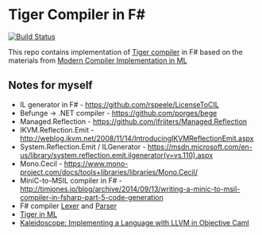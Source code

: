 Tiger Compiler in F#
====================================

[![Build Status](https://github.com/sergey-tihon/Tiger/workflows/Build%20and%20test/badge.svg?branch=master)](https://github.com/sergey-tihon/Tiger/actions?query=branch%3Amaster)

This repo contains implementation of [Tiger compiler](https://www.lrde.epita.fr/~tiger/tiger.split/index.html#SEC_Contents) in F#
based on the materials from [Modern Compiler Implementation in ML](http://www.cs.princeton.edu/~appel/modern/ml/project.html)

Notes for myself
----------------

- IL generator in F# - https://github.com/rspeele/LicenseToCIL
- Befunge → .NET compiler - https://github.com/porges/bege
- Managed.Reflection - https://github.com/jfrijters/Managed.Reflection
- IKVM.Reflection.Emit - http://weblog.ikvm.net/2008/11/14/IntroducingIKVMReflectionEmit.aspx
- System.Reflection.Emit / ILGenerator - https://msdn.microsoft.com/en-us/library/system.reflection.emit.ilgenerator(v=vs.110).aspx
- Mono.Cecil - https://www.mono-project.com/docs/tools+libraries/libraries/Mono.Cecil/
- MiniC-to-MSIL compiler in F# - http://timjones.io/blog/archive/2014/09/13/writing-a-minic-to-msil-compiler-in-fsharp-part-5-code-generation
- F# compiler [Lexer](https://github.com/dotnet/fsharp/blob/master/src/fsharp/lex.fsl) and [Parser](https://github.com/dotnet/fsharp/blob/master/src/fsharp/pars.fsy)
- [Tiger in ML](https://github.com/steshaw/tiger-ml/)
- [Kaleidoscope: Implementing a Language with LLVM in Objective Caml](http://llvm.org/docs/tutorial/index.html)
